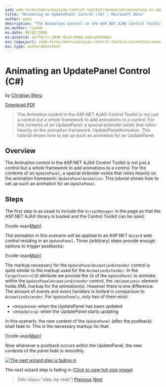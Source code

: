 ```yaml
---
uid: web-forms/overview/ajax-control-toolkit/animation/animating-an-updatepanel-control-cs
title: "Animating an UpdatePanel Control (C#) | Microsoft Docs"
author: wenz
description: "The Animation control in the ASP.NET AJAX Control Toolkit is not just a control but a whole framework to add animations to a control. For the contents of an..."
ms.author: riande
ms.date: 06/02/2008
ms.assetid: e57f8c7c-3940-4bc0-9468-3a0ca69158ea
msc.legacyurl: /web-forms/overview/ajax-control-toolkit/animation/animating-an-updatepanel-control-cs
msc.type: authoredcontent
---
```

# Animating an UpdatePanel Control (C#)

by [Christian Wenz](https://github.com/wenz)

[Download PDF](https://download.microsoft.com/download/b/6/a/b6ae89ee-df69-4c87-9bfb-ad1eb2b23373/updatepanelanimation1CS.pdf)

> The Animation control in the ASP.NET AJAX Control Toolkit is not just a control but a whole framework to add animations to a control. For the contents of an UpdatePanel, a special extender exists that relies heavily on the animation framework: UpdatePanelAnimation. This tutorial shows how to set up such an animation for an UpdatePanel.

## Overview

The Animation control in the ASP.NET AJAX Control Toolkit is not just a control but a whole framework to add animations to a control. For the contents of an `UpdatePanel`, a special extender exists that relies heavily on the animation framework: `UpdatePanelAnimation`. This tutorial shows how to set up such an animation for an `UpdatePanel`.

## Steps

The first step is as usual to include the `ScriptManager` in the page so that the ASP.NET AJAX library is loaded and the Control Toolkit can be used:

[!code-aspx[Main](animating-an-updatepanel-control-cs/samples/sample1.aspx)]

The animation in this scenario will be applied to an ASP.NET `Wizard` web control residing in an `UpdatePanel`. Three (arbitrary) steps provide enough options to trigger postbacks:

[!code-aspx[Main](animating-an-updatepanel-control-cs/samples/sample2.aspx)]

The markup necessary for the `UpdatePanelAnimationExtender` control is quite similar to the markup used for the `AnimationExtender`. In the `TargetControlID` attribute we provide the `ID` of the `UpdatePanel` to animate; within the `UpdatePanelAnimationExtender` control, the `<Animations>` element holds XML markup for the animation(s). However there is one difference: The amount of events and event handlers is limited in comparison to `AnimationExtender`. For `UpdatePanels`, only two of them exist:

- `<OnUpdated>` when the UpdatePanel has been updated
- `<OnUpdating>` when the UpdatePanel starts updating

In this scenario, the new content of the `UpdatePanel` (after the postback) shall fade in. This is the necessary markup for that:

[!code-aspx[Main](animating-an-updatepanel-control-cs/samples/sample3.aspx)]

Now whenever a postback occurs within the UpdatePanel, the new contents of the panel fade in smoothly.

[![The next wizard step is fading in](animating-an-updatepanel-control-cs/_static/image2.png)](animating-an-updatepanel-control-cs/_static/image1.png)

The next wizard step is fading in ([Click to view full-size image](animating-an-updatepanel-control-cs/_static/image3.png))

> [!div class="step-by-step"]
> [Previous](changing-an-animation-using-client-side-code-cs.md)
> [Next](dynamically-controlling-updatepanel-animations-cs.md)
